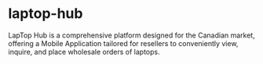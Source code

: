 # laptop-hub
LapTop Hub is a comprehensive platform designed for the Canadian market, offering a Mobile Application tailored for resellers to conveniently view, inquire, and place wholesale orders of laptops. 

